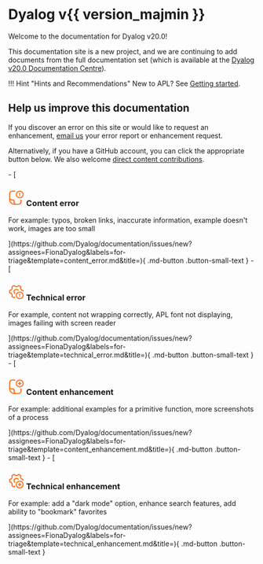 # Dyalog v{{ version_majmin }}

Welcome to the documentation for Dyalog v20.0!

This documentation site is a new project, and we are continuing to add documents from the full documentation set (which is available at the [Dyalog v20.0 Documentation Centre](https://www.dyalog.com/documentation_200.htm)).

!!! Hint "Hints and Recommendations"
    New to APL? See [Getting started](https://www.dyalog.com/getting-started.htm).

## Help us improve this documentation

If you discover an error on this site or would like to request an enhancement, [email us](mailto:docs@dyalog.com) your error report or enhancement request.

Alternatively, if you have a GitHub account, you can click the appropriate button below. We also welcome [direct content contributions](https://github.com/Dyalog/documentation/blob/main/CONTRIBUTE.md).

<div class="grid cards" markdown>
- [<h3><img alt="" style="height:2em" src="img/icon_gitissue-error-in-content.svg"> Content error</h3><p>For example: typos, broken links, inaccurate information, example doesn't work, images are too small</p>](https://github.com/Dyalog/documentation/issues/new?assignees=FionaDyalog&labels=for-triage&template=content_error.md&title=){ .md-button .button-small-text }
- [<h3><img alt="" style="height:2em" src="img/icon_gitissue-technical-error.svg"> Technical error</h3><p>For example, content not wrapping correctly, APL font not displaying, images failing with screen reader</p>](https://github.com/Dyalog/documentation/issues/new?assignees=FionaDyalog&labels=for-triage&template=technical_error.md&title=){ .md-button .button-small-text }
- [<h3><img alt="" style="height:2em" src="img/icon_gitissue-request-content-enhancement.svg"> Content enhancement</h3><p>For example: additional examples for a primitive function, more screenshots of a process</p>](https://github.com/Dyalog/documentation/issues/new?assignees=FionaDyalog&labels=for-triage&template=content_enhancement.md&title=){ .md-button .button-small-text }
- [<h3><img alt="" style="height:2em" src="img/icon_gitissue-request-technical-enhancement.svg"> Technical enhancement</h3><p>For example: add a "dark mode" option, enhance search features, add ability to "bookmark" favorites</p>](https://github.com/Dyalog/documentation/issues/new?assignees=FionaDyalog&labels=for-triage&template=technical_enhancement.md&title=){ .md-button .button-small-text }
</div>
